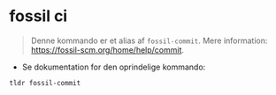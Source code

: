 # fossil ci

> Denne kommando er et alias af `fossil-commit`.
> Mere information: <https://fossil-scm.org/home/help/commit>.

- Se dokumentation for den oprindelige kommando:

`tldr fossil-commit`
